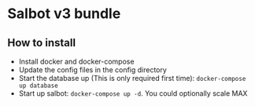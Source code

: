 # Salbot v3 bundle

## How to install
- Install docker and docker-compose
- Update the config files in the config directory
- Start the database up (This is only required first time): `docker-compose up database`
- Start up salbot: `docker-compose up -d`. You could optionally scale MAX